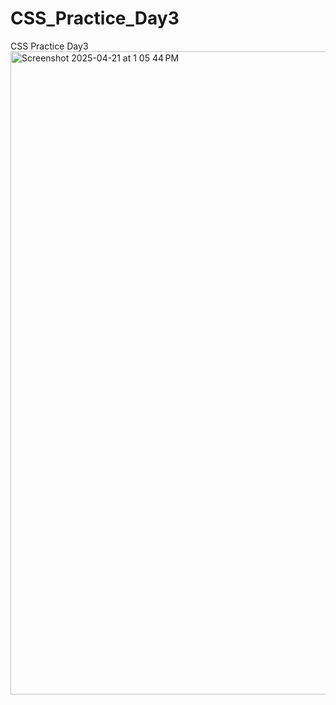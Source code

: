# CSS_Practice_Day3
CSS Practice Day3
<img width="1029" alt="Screenshot 2025-04-21 at 1 05 44 PM" src="https://github.com/user-attachments/assets/85a66548-670d-418a-b660-d6e2a1c9e00b" />
